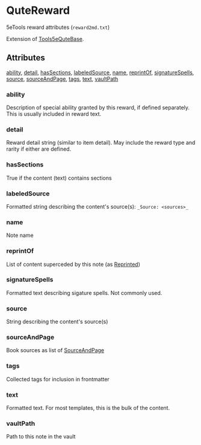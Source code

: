 # QuteReward

5eTools reward attributes (`reward2md.txt`)

Extension of [Tools5eQuteBase](Tools5eQuteBase.md).

## Attributes

[ability](#ability), [detail](#detail), [hasSections](#hassections), [labeledSource](#labeledsource), [name](#name), [reprintOf](#reprintof), [signatureSpells](#signaturespells), [source](#source), [sourceAndPage](#sourceandpage), [tags](#tags), [text](#text), [vaultPath](#vaultpath)


### ability

Description of special ability granted by this reward, if defined separately. This is usually included in reward text.

### detail

Reward detail string (similar to item detail). May include the reward type and rarity if either are defined.

### hasSections

True if the content (text) contains sections

### labeledSource

Formatted string describing the content's source(s): `_Source: <sources>_`

### name

Note name

### reprintOf

List of content superceded by this note (as [Reprinted](../Reprinted.md))

### signatureSpells

Formatted text describing sigature spells. Not commonly used.

### source

String describing the content's source(s)

### sourceAndPage

Book sources as list of [SourceAndPage](../SourceAndPage.md)

### tags

Collected tags for inclusion in frontmatter

### text

Formatted text. For most templates, this is the bulk of the content.

### vaultPath

Path to this note in the vault

